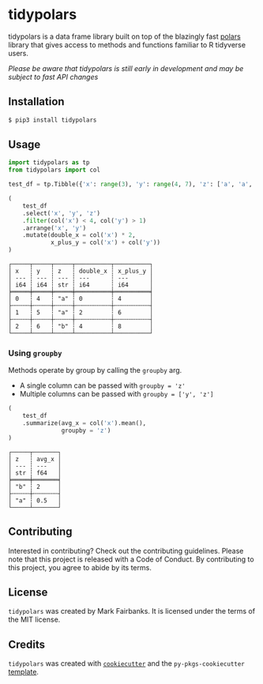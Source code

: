 # tidypolars

tidypolars is a data frame library built on top of the blazingly fast [polars](https://github.com/pola-rs/polars) library that gives access to methods and functions familiar to R tidyverse users.

*Please be aware that tidypolars is still early in development and may be subject to fast API changes*

## Installation
```bash
$ pip3 install tidypolars
```

## Usage

```python
import tidypolars as tp
from tidypolars import col

test_df = tp.Tibble({'x': range(3), 'y': range(4, 7), 'z': ['a', 'a', 'b']})

(
    test_df
    .select('x', 'y', 'z')
    .filter(col('x') < 4, col('y') > 1)
    .arrange('x', 'y')
    .mutate(double_x = col('x') * 2,
            x_plus_y = col('x') + col('y'))
)
```
```
┌─────┬─────┬─────┬──────────┬──────────┐
│ x   ┆ y   ┆ z   ┆ double_x ┆ x_plus_y │
│ --- ┆ --- ┆ --- ┆ ---      ┆ ---      │
│ i64 ┆ i64 ┆ str ┆ i64      ┆ i64      │
╞═════╪═════╪═════╪══════════╪══════════╡
│ 0   ┆ 4   ┆ "a" ┆ 0        ┆ 4        │
├╌╌╌╌╌┼╌╌╌╌╌┼╌╌╌╌╌┼╌╌╌╌╌╌╌╌╌╌┼╌╌╌╌╌╌╌╌╌╌┤
│ 1   ┆ 5   ┆ "a" ┆ 2        ┆ 6        │
├╌╌╌╌╌┼╌╌╌╌╌┼╌╌╌╌╌┼╌╌╌╌╌╌╌╌╌╌┼╌╌╌╌╌╌╌╌╌╌┤
│ 2   ┆ 6   ┆ "b" ┆ 4        ┆ 8        │
└─────┴─────┴─────┴──────────┴──────────┘
```

### Using `groupby`

Methods operate by group by calling the `groupby` arg.

* A single column can be passed with `groupby = 'z'`
* Multiple columns can be passed with `groupby = ['y', 'z']`

```python
(
    test_df
    .summarize(avg_x = col('x').mean(),
               groupby = 'z')
)
```
```
┌─────┬───────┐
│ z   ┆ avg_x │
│ --- ┆ ---   │
│ str ┆ f64   │
╞═════╪═══════╡
│ "b" ┆ 2     │
├╌╌╌╌╌┼╌╌╌╌╌╌╌┤
│ "a" ┆ 0.5   │
└─────┴───────┘
```

## Contributing

Interested in contributing? Check out the contributing guidelines. Please note that this project is released with a Code of Conduct. By contributing to this project, you agree to abide by its terms.

## License

`tidypolars` was created by Mark Fairbanks. It is licensed under the terms of the MIT license.

## Credits

`tidypolars` was created with [`cookiecutter`](https://cookiecutter.readthedocs.io/en/latest/) and the `py-pkgs-cookiecutter` [template](https://github.com/py-pkgs/py-pkgs-cookiecutter).
